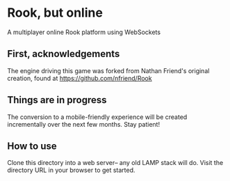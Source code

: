 # Rook, but online
A multiplayer online Rook platform using WebSockets

## First, acknowledgements
The engine driving this game was forked from Nathan Friend's original creation, found at https://github.com/nfriend/Rook

## Things are in progress
The conversion to a mobile-friendly experience will be created incrementally over the next few months. Stay patient!

## How to use
Clone this directory into a web server– any old LAMP stack will do. Visit the directory URL in your browser to get started.
